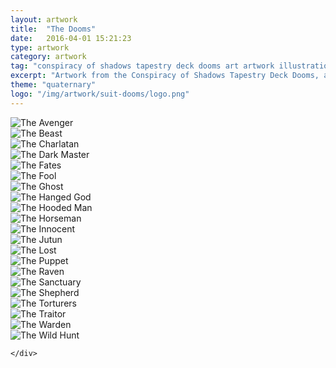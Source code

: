 ```yaml
---
layout: artwork
title:  "The Dooms"
date:   2016-04-01 15:21:23
type: artwork
category: artwork
tag: "conspiracy of shadows tapestry deck dooms art artwork illustration"
excerpt: "Artwork from the Conspiracy of Shadows Tapestry Deck Dooms, a themed take on the traditional tarot deck."
theme: "quaternary"
logo: "/img/artwork/suit-dooms/logo.png"
---
```

<div class="image-container">
	<div class="wrapper">
		<section class="artwork">
			<img src="/img/artwork/suit-dooms/theAvenger.jpg" alt="The Avenger"/>		
		</section>
		<section class="artwork">
			<img src="/img/artwork/suit-dooms/theBeast.jpg" alt="The Beast"/>		
		</section>
		<section class="artwork">
			<img src="/img/artwork/suit-dooms/theCharlatan.jpg" alt="The Charlatan"/>		
		</section>
		<section class="artwork">
			<img src="/img/artwork/suit-dooms/theDarkMaster.jpg" alt="The Dark Master"/>		
		</section>
		<section class="artwork">
			<img src="/img/artwork/suit-dooms/theFates.jpg" alt="The Fates"/>		
		</section>
		<section class="artwork">
			<img src="/img/artwork/suit-dooms/theFool.jpg" alt="The Fool"/>		
		</section>
		<section class="artwork">
			<img src="/img/artwork/suit-dooms/theGhost.jpg" alt="The Ghost"/>		
		</section>
		<section class="artwork">
			<img src="/img/artwork/suit-dooms/theHangedGod.jpg" alt="The Hanged God"/>		
		</section>
		<section class="artwork">
			<img src="/img/artwork/suit-dooms/theHoodedMan.jpg" alt="The Hooded Man"/>		
		</section>
		<section class="artwork">
			<img src="/img/artwork/suit-dooms/theHorseman.jpg" alt="The Horseman"/>		
		</section>
		<section class="artwork">
			<img src="/img/artwork/suit-dooms/theInnocent.jpg" alt="The Innocent"/>		
		</section>
		<section class="artwork">
			<img src="/img/artwork/suit-dooms/theJutun.jpg" alt="The Jutun"/>		
		</section>
		<section class="artwork">
			<img src="/img/artwork/suit-dooms/theLost.jpg" alt="The Lost"/>		
		</section>
		<section class="artwork">
			<img src="/img/artwork/suit-dooms/thePuppet.jpg" alt="The Puppet"/>		
		</section>
		<section class="artwork">
			<img src="/img/artwork/suit-dooms/theRaven.jpg" alt="The Raven"/>		
		</section>
		<section class="artwork">
			<img src="/img/artwork/suit-dooms/theSanctuary.jpg" alt="The Sanctuary"/>		
		</section>
		<section class="artwork">
			<img src="/img/artwork/suit-dooms/theShepherd.jpg" alt="The Shepherd"/>		
		</section>
		<section class="artwork">
			<img src="/img/artwork/suit-dooms/theTorturers.jpg" alt="The Torturers"/>		
		</section>
		<section class="artwork">
			<img src="/img/artwork/suit-dooms/theTraitor.jpg" alt="The Traitor"/>		
		</section>
		<section class="artwork">
			<img src="/img/artwork/suit-dooms/theWarden.jpg" alt="The Warden"/>		
		</section>
		<section class="artwork">
			<img src="/img/artwork/suit-dooms/theWildHunt.jpg" alt="The Wild Hunt"/>		
		</section>

	</div>
</div>